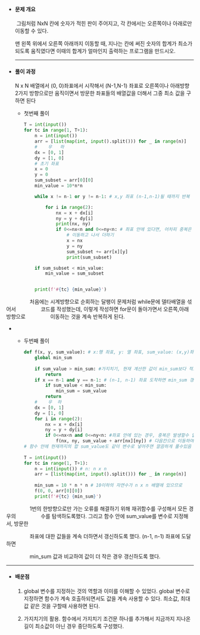 - #### 문제 개요
  
   그림처럼 NxN 칸에 숫자가 적힌 판이 주어지고, 각 칸에서는 오른쪽이나 아래로만 이동할 수 있다.  
  
  맨 왼쪽 위에서 오른쪽 아래까지 이동할 때, 지나는 칸에 써진 숫자의 합계가 최소가 되도록 움직였다면 이때의 합계가 얼마인지 출력하는 프로그램을 만드시오.
  
  ---------

- #### 풀이 과정
  
  N x N 배열에서 (0, 0)좌표에서 시작해서 (N-1,N-1) 좌표로 오른쪽이나 아래방향 2가지 방향으로만 움직이면서 방문한 좌표들의 배열값을 더해서 그중 최소 값을 구하면 된다
  
  - 첫번째 풀이
    
    ```python
    T = int(input())
    for tc in range(1, T+1):
        n = int(input())
        arr = [list(map(int, input().split())) for _ in range(n)]
        #    우   하
        dx = [0, 1]
        dy = [1, 0]
        # 초기 좌표
        x = 0
        y = 0
        sum_subset = arr[0][0]
        min_value = 10*n*n
    
        while x != n-1 or y != n-1: # x,y 좌표 (n-1,n-1)될 때까지 반복
    
            for i in range(2):
                nx = x + dx[i]
                ny = y + dy[i]
                print(nx, ny)
                if 0<=nx<n and 0<=ny<n: # 좌표 안에 있다면, 어차피 중복은 없음
                    # 이동하고 나서 더하기
                    x = nx
                    y = ny
                    sum_subset += arr[x][y]
                    print(sum_subset)
    
        if sum_subset < min_value:
            min_value = sum_subset
    
    
        print(f'#{tc} {min_value}')
    ```

                처음에는 시계방향으로 순회하는 달팽이 문제처럼 while문에 델타배열을 섞어서                 코드를 작성했는데, 이렇게 작성하면 for문이 돌아가면서 오른쪽,아래 방향으로                 이동하는 것을 계속 반복하게 된다.

- - 두번째 풀이
    
    ```python
    def f(x, y, sum_value): # x:행 좌표, y: 열 좌표, sum_value: (x,y)좌표까지의 합
        global min_sum
     
        if sum_value > min_sum: #가지치기, 현재 계산한 값이 min_sum보다 적으면 중단
            return
        if x == n-1 and y == n-1: # (n-1, n-1) 좌표 도착하면 min_sum 갱신
            if sum_value < min_sum: 
                min_sum = sum_value
            return
        #    우  하
        dx = [0, 1]
        dy = [1, 0]
        for i in range(2):
            nx = x + dx[i]
            ny = y + dy[i]
            if 0<=nx<n and 0<=ny<n: #좌표 안에 있는 경우, 중복은 발생할수 없으니까 고려안함
                f(nx, ny, sum_value + arr[nx][ny]) # 다음칸으로 이동하여 함수호출
    # 함수 안에 현재까지의 합 sum_value도 같이 변수로 넣어주면 깔끔하게 풀수있음            
     
    T = int(input())
    for tc in range(1, T+1):
        n = int(input()) # n: n x n
        arr = [list(map(int, input().split())) for _ in range(n)]
     
        min_sum = 10 * n * n # 10이하의 자연수가 n x n 배열에 있으므로
        f(0, 0, arr[0][0])
        print(f'#{tc} {min_sum}')
    ```

                1번의 한방향으로만 가는 오류를 해결하기 위해 재귀함수를 구성해서 모든 경우의                 수를 탐색하도록했다. 그리고 함수 안에 sum_value를 변수로 지정해서, 방문한     

                좌표에 대한 값들을 계속 더하면서 갱신하도록 했다. (n-1, n-1) 좌표에 도달하면 

                min_sum 값과 비교하여 값이 더 작은 경우 갱신하도록 했다. 

----

- #### 배운점
  
  1. global 변수를 지정하는 것의 역할과 이미를 이해할 수 있었다. global 변수로 지정하면 함수가 계속 호출하되면서도 값을 계속 사용할 수 있다. 최소값, 최대값 같은 것을 구할때 사용하면 된다.
  
  2. 가지치기의 활용. 함수에서 가지치기 조건문 하나를 추가해서 지금까지 지나온 길이 최소값이 아닌 경우 중단하도록 구성했다.
  
  
